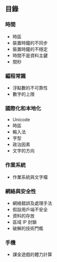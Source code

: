 ## 目錄

### 時間

* 時區
* 裝置時鐘的不同步
* 裝置時鐘的不穩定
* 時間不是資料主鍵
* 閏秒

### 編程常識

* 浮點數的不可靠性
* 數字的上限

### 國際化和本地化

* Unicode
* 時區
* 輸入法
* 字型
* 政治因素
* 文字的方向

### 作業系統

* 作業系統與文字檔

### 網絡與安全性

* 網絡錯誤及處理手法
* 假設用戶端不安全
* 資料的存放
* 區域 IP 封鎖
* 破解的技術門檻

### 手機

* 課金遊戲的體力計算
